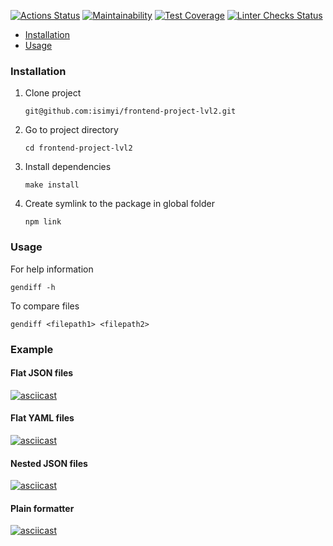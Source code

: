 [![Actions Status](https://github.com/isimyi/frontend-project-lvl2/workflows/hexlet-check/badge.svg)](https://github.com/isimyi/frontend-project-lvl2/actions)
[![Maintainability](https://api.codeclimate.com/v1/badges/bb437bb7da822b73fd05/maintainability)](https://codeclimate.com/github/isimyi/frontend-project-lvl2/maintainability)
[![Test Coverage](https://api.codeclimate.com/v1/badges/bb437bb7da822b73fd05/test_coverage)](https://codeclimate.com/github/isimyi/frontend-project-lvl2/test_coverage)
[![Linter Checks Status](https://github.com/isimyi/frontend-project-lvl2/actions/workflows/nodejs.yml/badge.svg)](https://github.com/isimyi/frontend-project-lvl2/actions/workflows/nodejs.yml)

- [Installation](#inslattalion)
- [Usage](#usage)

### Installation
1. Clone project 
    ```
    git@github.com:isimyi/frontend-project-lvl2.git
    ```
2. Go to project directory
    ```
    cd frontend-project-lvl2
    ```
3. Install dependencies
    ```
    make install
    ```
4. Create symlink to the package in global folder
    ```
    npm link
    ```
   
### Usage
For help information

    gendiff -h

To compare files

    gendiff <filepath1> <filepath2>

### Example
#### Flat JSON files
[![asciicast](https://asciinema.org/a/HbyFAvRA8PHMMJ1XVFPixixN1.svg)](https://asciinema.org/a/HbyFAvRA8PHMMJ1XVFPixixN1)

#### Flat YAML files
[![asciicast](https://asciinema.org/a/EF1fiqtqPd2zuUewfUQDissav.svg)](https://asciinema.org/a/EF1fiqtqPd2zuUewfUQDissav)

#### Nested JSON files
[![asciicast](https://asciinema.org/a/OexmlOPDpePpTXGqGRX2MfAwF.svg)](https://asciinema.org/a/OexmlOPDpePpTXGqGRX2MfAwF)

#### Plain formatter
[![asciicast](https://asciinema.org/a/sQxV7puXHHqvrujwYbQ4LM20n.svg)](https://asciinema.org/a/sQxV7puXHHqvrujwYbQ4LM20n)